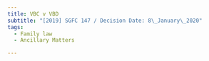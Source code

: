 ```yaml
---
title: VBC v VBD
subtitle: "[2019] SGFC 147 / Decision Date: 8\_January\_2020"
tags:
  - Family law
  - Ancillary Matters

---
```

